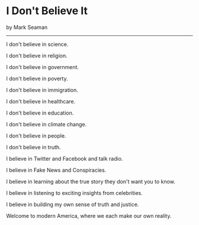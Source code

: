 # I Don't Believe It

by Mark Seaman

---

I don't believe in science.   

I don't believe in religion.

I don't believe in government.

I don't believe in poverty.

I don't believe in immigration.

I don't believe in healthcare.

I don't believe in education.

I don't believe in climate change.

I don't believe in people.

I don't believe in truth.

I believe in  Twitter and Facebook and talk radio.

I believe in  Fake News and Conspiracies.

I believe in  learning about the true story they don't want you to know.  

I believe in  listening to exciting insights from celebrities.

I believe in  building my own sense of truth and justice.

Welcome to modern America, where we each make our own reality.

